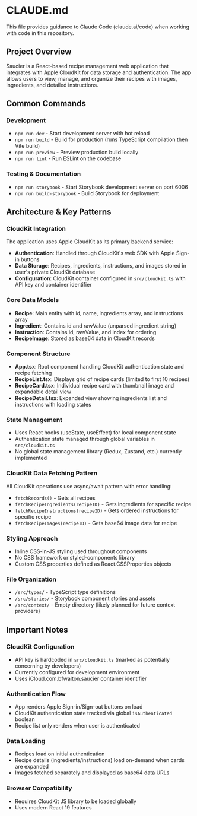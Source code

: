# CLAUDE.md

This file provides guidance to Claude Code (claude.ai/code) when working with code in this repository.

## Project Overview

Saucier is a React-based recipe management web application that integrates with Apple CloudKit for data storage and authentication. The app allows users to view, manage, and organize their recipes with images, ingredients, and detailed instructions.

## Common Commands

### Development
- `npm run dev` - Start development server with hot reload
- `npm run build` - Build for production (runs TypeScript compilation then Vite build)
- `npm run preview` - Preview production build locally
- `npm run lint` - Run ESLint on the codebase

### Testing & Documentation
- `npm run storybook` - Start Storybook development server on port 6006
- `npm run build-storybook` - Build Storybook for deployment

## Architecture & Key Patterns

### CloudKit Integration
The application uses Apple CloudKit as its primary backend service:
- **Authentication**: Handled through CloudKit's web SDK with Apple Sign-in buttons
- **Data Storage**: Recipes, ingredients, instructions, and images stored in user's private CloudKit database
- **Configuration**: CloudKit container configured in `src/cloudkit.ts` with API key and container identifier

### Core Data Models
- **Recipe**: Main entity with id, name, ingredients array, and instructions array
- **Ingredient**: Contains id and rawValue (unparsed ingredient string)
- **Instruction**: Contains id, rawValue, and index for ordering
- **RecipeImage**: Stored as base64 data in CloudKit records

### Component Structure
- **App.tsx**: Root component handling CloudKit authentication state and recipe fetching
- **RecipeList.tsx**: Displays grid of recipe cards (limited to first 10 recipes)
- **RecipeCard.tsx**: Individual recipe card with thumbnail image and expandable detail view
- **RecipeDetail.tsx**: Expanded view showing ingredients list and instructions with loading states

### State Management
- Uses React hooks (useState, useEffect) for local component state
- Authentication state managed through global variables in `src/cloudkit.ts`
- No global state management library (Redux, Zustand, etc.) currently implemented

### CloudKit Data Fetching Pattern
All CloudKit operations use async/await pattern with error handling:
- `fetchRecords()` - Gets all recipes
- `fetchRecipeIngredients(recipeID)` - Gets ingredients for specific recipe
- `fetchRecipeInstructions(recipeID)` - Gets ordered instructions for specific recipe
- `fetchRecipeImages(recipeID)` - Gets base64 image data for recipe

### Styling Approach
- Inline CSS-in-JS styling used throughout components
- No CSS framework or styled-components library
- Custom CSS properties defined as React.CSSProperties objects

### File Organization
- `/src/types/` - TypeScript type definitions
- `/src/stories/` - Storybook component stories and assets
- `/src/context/` - Empty directory (likely planned for future context providers)

## Important Notes

### CloudKit Configuration
- API key is hardcoded in `src/cloudkit.ts` (marked as potentially concerning by developers)
- Currently configured for development environment
- Uses iCloud.com.bfwalton.saucier container identifier

### Authentication Flow
- App renders Apple Sign-in/Sign-out buttons on load
- CloudKit authentication state tracked via global `isAuthenticated` boolean
- Recipe list only renders when user is authenticated

### Data Loading
- Recipes load on initial authentication
- Recipe details (ingredients/instructions) load on-demand when cards are expanded
- Images fetched separately and displayed as base64 data URLs

### Browser Compatibility
- Requires CloudKit JS library to be loaded globally
- Uses modern React 19 features